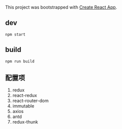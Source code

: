 This project was bootstrapped with [Create React App](https://github.com/facebook/create-react-app).
## dev
`npm start`

## build
`npm run build`

## 配置项

1. redux
2. react-redux
3. react-router-dom
4. immutable
5. axios
6. antd
7. redux-thunk
